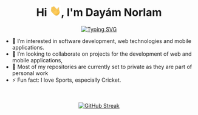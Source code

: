 <h1 align="center">Hi <img src="https://raw.githubusercontent.com/ABSphreak/ABSphreak/master/gifs/Hi.gif" width="30px">, I'm Dayám Norlam</h1>
<p align="center">
  <a href="https://github.com/dnmonroy/dnmonroy/"><img src="https://readme-typing-svg.herokuapp.com?font=Fira+Code&size=10&duration=5000&pause=100&color=3FA043&center=true&vCenter=true&random=false&width=435&height=20&lines=Computer+Science+Undergraduate;Full+Stack+Software+Developer" alt="Typing SVG" /></a>
</p>

- 👀 I’m interested in software development, web technologies and mobile applications.
- 💞️ I’m looking to collaborate on projects for the development of web and mobile applications,
- 🤗 Most of my repositories are currently set to private as they are part of personal work
- ⚡ Fun fact: I love Sports, especially Cricket.

<br>

<!-- <p align="center">
  <a href="https://github.com/Ratheshan03">
    <img align="center"  height="175px" src="https://github-readme-stats.vercel.app/api?username=user&show_icons=true&hide_border=true&title_color=94b4a4&amp&icon_color=FFFFFF&amp&text_color=FFFFFF&amp&bg_color=000000&count_private=true&include_all_commits=true"/>
  </a>
  <a href="https://github.com/Ratheshan03">
    <img align="center" height="175px"  src="https://github-readme-stats.vercel.app/api/top-langs/?username=user&text_color=FFFFFF&bg_color=000000&title_color=94b4a4&langs_count=15&layout=compact&hide_border=true" />
  </a>
</p> -->

  <p align="center"><a href="https://git.io/streak-stats"><img src="https://github-readme-streak-stats.herokuapp.com?user=dnmonroy&theme=whatsapp-light2&mode=weekly" alt="GitHub Streak" /></a></p>

  <br>
